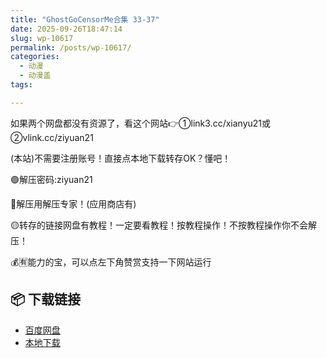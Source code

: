 ```yaml
---
title: "GhostGoCensorMe合集 33-37"
date: 2025-09-26T18:47:14
slug: wp-10617
permalink: /posts/wp-10617/
categories:
  - 动漫
  - 动漫盖
tags:

---
```


如果两个网盘都没有资源了，看这个网站👉①link3.cc/xianyu21或②vlink.cc/ziyuan21

(本站)不需要注册账号！直接点本地下载转存OK？懂吧！

🟢解压密码:ziyuan21

🔵解压用解压专家！(应用商店有)

🟡转存的链接网盘有教程！一定要看教程！按教程操作！不按教程操作你不会解压！

💰🈶能力的宝，可以点左下角赞赏支持一下网站运行

## 📦 下载链接
- [百度网盘](https://blziyuan21.com/pay-download/10617?key=406cfb6995&down_id=0)
- [本地下载](https://blziyuan21.com/pay-download/10617?key=406cfb6995&down_id=1)

